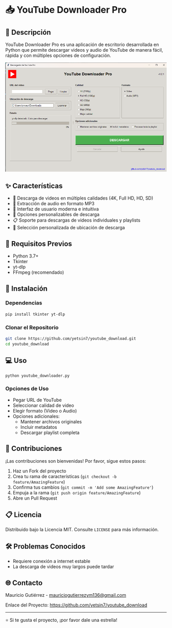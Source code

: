 # 📥 YouTube Downloader Pro

## 🌟 Descripción
YouTube Downloader Pro es una aplicación de escritorio desarrollada en Python que permite descargar videos y audio de YouTube de manera fácil, rápida y con múltiples opciones de configuración.

![Captura de Pantalla](docs/screenshot.png)  <!-- Agrega una captura de pantalla de tu aplicación -->

## ✨ Características
- 🎥 Descarga de videos en múltiples calidades (4K, Full HD, HD, SD)
- 🎵 Extracción de audio en formato MP3
- 🌈 Interfaz de usuario moderna e intuitiva
- 🔧 Opciones personalizables de descarga
- 📋 Soporte para descargas de videos individuales y playlists
- 💾 Selección personalizada de ubicación de descarga

## 🚀 Requisitos Previos
- Python 3.7+
- Tkinter
- yt-dlp
- FFmpeg (recomendado)

## 🔧 Instalación

### Dependencias
```bash
pip install tkinter yt-dlp
```

### Clonar el Repositorio
```bash
git clone https://github.com/yetsin7/youtube_download.git
cd youtube_download
```

## 💻 Uso
```bash
python youtube_downloader.py
```

### Opciones de Uso
- Pegar URL de YouTube
- Seleccionar calidad de video
- Elegir formato (Video o Audio)
- Opciones adicionales:
  - Mantener archivos originales
  - Incluir metadatos
  - Descargar playlist completa

## 🤝 Contribuciones
¡Las contribuciones son bienvenidas! Por favor, sigue estos pasos:
1. Haz un Fork del proyecto
2. Crea tu rama de características (`git checkout -b feature/AmazingFeature`)
3. Confirma tus cambios (`git commit -m 'Add some AmazingFeature'`)
4. Empuja a la rama (`git push origin feature/AmazingFeature`)
5. Abre un Pull Request

## 📋 Licencia
Distribuido bajo la Licencia MIT. Consulte `LICENSE` para más información.

## 🛠️ Problemas Conocidos
- Requiere conexión a internet estable
- La descarga de videos muy largos puede tardar

## 🌐 Contacto
Mauricio Gutiérrez - mauriciogutierrezym136@gmail.com

Enlace del Proyecto: https://github.com/yetsin7/youtube_download

---

⭐ Si te gusta el proyecto, ¡por favor dale una estrella!
